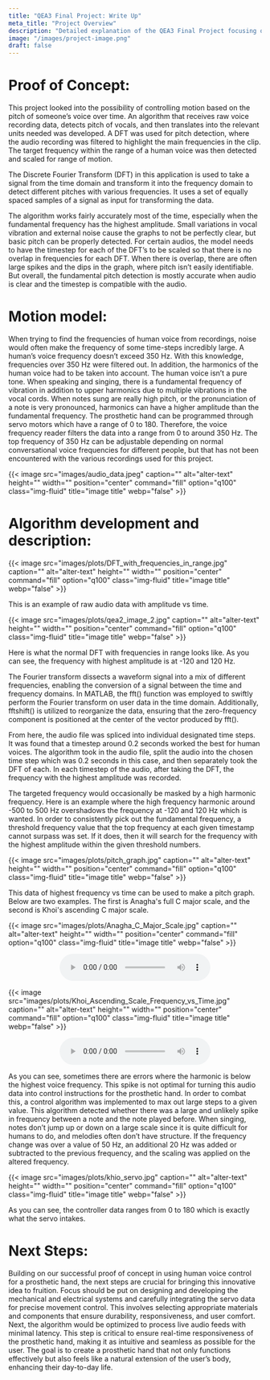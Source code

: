 ```yaml
---
title: "QEA3 Final Project: Write Up"
meta_title: "Project Overview"
description: "Detailed explanation of the QEA3 Final Project focusing on advanced audio recognition technology."
image: "/images/project-image.png"
draft: false
---
```


# Proof of Concept:

This project looked into the possibility of controlling motion based on the pitch of someone’s voice over time. An algorithm that receives raw voice recording data, detects pitch of vocals, and then translates into the relevant units needed was developed. A DFT was used for pitch detection, where the audio recording was filtered to highlight the main frequencies in the clip. The target frequency within the range of a human voice was then detected and scaled for range of motion.

The Discrete Fourier Transform (DFT) in this application is used to take a signal from the time domain and transform it into the frequency domain to detect different pitches with various frequencies. It uses a set of equally spaced samples of a signal as input for transforming the data. 

The algorithm works fairly accurately most of the time, especially when the fundamental frequency has the highest amplitude. Small variations in vocal vibration and external noise cause the graphs to not be perfectly clear, but basic pitch can be properly detected. For certain audios, the model needs to have the timestep for each of the DFT’s to be scaled so that there is no overlap in frequencies for each DFT. When there is overlap, there are often large spikes and the dips in the graph, where pitch isn’t easily identifiable. But overall, the fundamental pitch detection is mostly accurate when audio is clear and the timestep is compatible with the audio. 


# Motion model:
When trying to find the frequencies of human voice from recordings, noise would often make the frequency of some time-steps incredibly large. A human’s voice frequency doesn’t exceed 350 Hz. With this knowledge, frequencies over 350 Hz were filtered out. In addition, the harmonics of the human voice had to be taken into account.  The human voice isn’t a pure tone. When speaking and singing, there is a fundamental frequency of vibration in addition to upper harmonics due to multiple vibrations in the vocal cords. When notes sung are really high pitch, or the pronunciation of a note is very pronounced, harmonics can have a higher amplitude than the fundamental frequency. The prosthetic hand can be programmed through servo motors which have a range of 0 to 180. Therefore, the voice frequency reader filters the data into a range from 0 to around 350 Hz. The top frequency of 350 Hz can be adjustable depending on normal conversational voice frequencies for different people, but that has not been encountered with the various recordings used for this project.

{{< image src="images/audio_data.jpeg" caption="" alt="alter-text" height="" width="" position="center" command="fill" option="q100" class="img-fluid" title="image title"  webp="false" >}}

# Algorithm development and description:

{{< image src="images/plots/DFT_with_frequencies_in_range.jpg" caption="" alt="alter-text" height="" width="" position="center" command="fill" option="q100" class="img-fluid" title="image title"  webp="false" >}}

This is an example of raw audio data with amplitude vs time.

{{< image src="images/plots/qea2_image_2.jpg" caption="" alt="alter-text" height="" width="" position="center" command="fill" option="q100" class="img-fluid" title="image title"  webp="false" >}}

Here is what the normal DFT with frequencies in range looks like. As you can see, the frequency with highest amplitude is at -120 and 120 Hz.

The Fourier transform dissects a waveform signal into a mix of different frequencies, enabling the conversion of a signal between the time and frequency domains. In MATLAB, the fft() function was employed to swiftly perform the Fourier transform on user data in the time domain. Additionally, fftshift() is utilized to reorganize the data, ensuring that the zero-frequency component is positioned at the center of the vector produced by fft().

From here, the audio file was spliced into individual designated time steps. It was found that a timestep around 0.2 seconds worked the best for human voices. The algorithm took in the audio file, split the audio into the chosen time step which was 0.2 seconds in this case, and then separately took the DFT of each. In each timestep of the audio, after taking the DFT, the frequency with the highest amplitude was recorded. 

The targeted frequency would occasionally be masked by a high harmonic frequency. Here is an example where the high frequency harmonic around -500 to 500 Hz overshadows the frequency at -120 and 120 Hz which is wanted. In order to consistently pick out the fundamental frequency, a threshold frequency value that the top frequency at each given timestamp cannot surpass was set. If it does, then it will search for the frequency with the highest amplitude within the given threshold numbers.

{{< image src="images/plots/pitch_graph.jpg" caption="" alt="alter-text" height="" width="" position="center" command="fill" option="q100" class="img-fluid" title="image title"  webp="false" >}}

This data of highest frequency vs time can be used to make a pitch graph. Below are two examples. The first is Anagha's full C major scale, and the second is Khoi's ascending C major scale.

{{< image src="images/plots/Anagha_C_Major_Scale.jpg" caption="" alt="alter-text" height="" width="" position="center" command="fill" option="q100" class="img-fluid" title="image title"  webp="false" >}}

<audio controls style="display: block; margin: 0 auto;">
    <source src="/audio/anagha2.m4a" type="audio/mpeg">
    Your browser does not support the audio element.
</audio>

{{< image src="images/plots/Khoi_Ascending_Scale_Frequency_vs_Time.jpg" caption="" alt="alter-text" height="" width="" position="center" command="fill" option="q100" class="img-fluid" title="image title"  webp="false" >}}

<audio controls style="display: block; margin: 0 auto;">
  <source src="/audio/khoi_scale.m4a" type="audio/mpeg">
  Your browser does not support the audio element.
</audio>

As you can see, sometimes there are errors where the harmonic is below the highest voice frequency. This spike is not optimal for turning this audio data into control instructions for the prosthetic hand. In order to combat this, a control algorithm was implemented to max out large steps to a given value. This algorithm detected whether there was a large and unlikely spike in frequency between a note and the note played before. When singing, notes don’t jump up or down on a large scale since it is quite difficult for humans to do, and melodies often don’t have structure. If the frequency change was over a value of 50 Hz, an additional 20 Hz was added or subtracted to the previous frequency, and the scaling was applied on the altered frequency. 

{{< image src="images/plots/khio_servo.jpg" caption="" alt="alter-text" height="" width="" position="center" command="fill" option="q100" class="img-fluid" title="image title"  webp="false" >}}

As you can see, the controller data ranges from 0 to 180 which is exactly what the servo intakes.

# Next Steps:
Building on our successful proof of concept in using human voice control for a prosthetic hand, the next steps are crucial for bringing this innovative idea to fruition. Focus should be put on designing and developing the mechanical and electrical systems and carefully integrating the servo data for precise movement control. This involves selecting appropriate materials and components that ensure durability, responsiveness, and user comfort. Next, the algorithm would be optimized to process live audio feeds with minimal latency. This step is critical to ensure real-time responsiveness of the prosthetic hand, making it as intuitive and seamless as possible for the user. The goal is to create a prosthetic hand that not only functions effectively but also feels like a natural extension of the user’s body, enhancing their day-to-day life.

